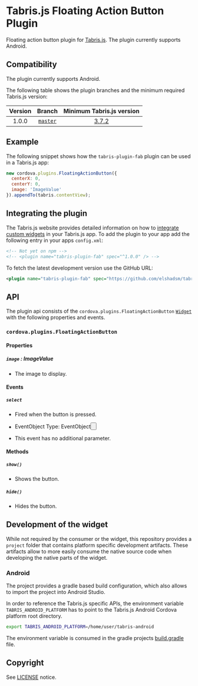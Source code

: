 # Tabris.js Floating Action Button Plugin

Floating action button plugin for [Tabris.js](https://tabrisjs.com). The plugin currently supports Android.

## Compatibility

The plugin currently supports Android. 

The following table shows the plugin branches and the minimum required Tabris.js version:

| Version | Branch | Minimum Tabris.js version |
|:---:|:---:|:---:|
| 1.0.0 | [`master`](https://github.com/elshadsm/tabris-plugin-fab/tree/master) | [3.7.2](https://github.com/eclipsesource/tabris-js/releases/tag/v3.7.2) |

## Example

The following snippet shows how the `tabris-plugin-fab` plugin can be used in a Tabris.js app:

```js
new cordova.plugins.FloatingActionButton({
  centerX: 0,
  centerY: 0,
  image: 'ImageValue'
}).appendTo(tabris.contentView);
```

## Integrating the plugin

The Tabris.js website provides detailed information on how to [integrate custom widgets](https://docs.tabris.com/latest/build.html#integrating-cordova-plugins) in your Tabris.js app. To add the plugin to your app add the following entry in your apps `config.xml`:

```xml
<!-- Not yet on npm -->
<!-- <plugin name="tabris-plugin-fab" spec="^1.0.0" /> -->
```

To fetch the latest development version use the GitHub URL:

```xml
<plugin name="tabris-plugin-fab" spec="https://github.com/elshadsm/tabris-plugin-fab.git" />
```

## API

The plugin api consists of the `cordova.plugins.FloatingActionButton` [`Widget`](http://docs.tabris.com/latest/api/Widget.html) with the following properties and events.

### `cordova.plugins.FloatingActionButton`

#### Properties

##### `image` : _ImageValue_

* The image to display.

#### Events

##### `select`

* Fired when the button is pressed.

* EventObject Type: EventObject<Button>

* This event has no additional parameter.

#### Methods

##### `show()`

* Shows the button.

##### `hide()`

* Hides the button.

## Development of the widget

While not required by the consumer or the widget, this repository provides a `project` folder that contains platform specific development artifacts. These artifacts allow to more easily consume the native source code when developing the native parts of the widget.

### Android

The project provides a gradle based build configuration, which also allows to import the project into Android Studio.

In order to reference the Tabris.js specific APIs, the environment variable `TABRIS_ANDROID_PLATFORM` has to point to the Tabris.js Android Cordova platform root directory.

```bash
export TABRIS_ANDROID_PLATFORM=/home/user/tabris-android
```

The environment variable is consumed in the gradle projects [build.gradle](project/android/build.gradle) file.

## Copyright

 See [LICENSE](LICENSE) notice.
